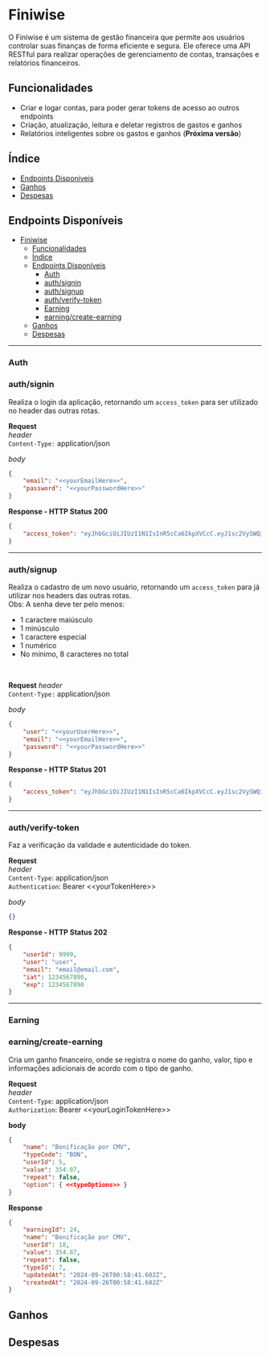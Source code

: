 

# Finiwise

O Finiwise é um sistema de gestão financeira que permite aos usuários controlar suas finanças de forma eficiente e segura. Ele oferece uma API RESTful para realizar operações de gerenciamento de contas, transações e relatórios financeiros.

## Funcionalidades
- Criar e logar contas, para poder gerar tokens de acesso ao outros endpoints
- Criação, atualização, leitura e deletar registros de gastos e ganhos
- Relatórios inteligentes sobre os gastos e ganhos (**Próxima versão**)

## Índice
- [Endpoints Disponíveis](#endpoints-disponíveis)
- [Ganhos](#ganhos)
- [Despesas](#despesas)

## Endpoints Disponíveis
- [Finiwise](#finiwise)
  - [Funcionalidades](#funcionalidades)
  - [Índice](#índice)
  - [Endpoints Disponíveis](#endpoints-disponíveis)
    - [Auth](#auth)
    - [auth/signin](#authsignin)
    - [auth/signup](#authsignup)
    - [auth/verify-token](#authverify-token)
    - [Earning](#earning)
    - [earning/create-earning](#earningcreate-earning)
  - [Ganhos](#ganhos)
  - [Despesas](#despesas)
---
### Auth
### auth/signin
Realiza o login da aplicação, retornando um `access_token` para ser utilizado no header das outras rotas.

**Request**\
*header*\
`Content-Type:` application/json

*body*
```json
{
    "email": "<<yourEmailHere>>",
    "password": "<<yourPasswordHere>>"
}
```

**Response - HTTP Status 200**
```json
{
    "access_token": "eyJhbGciOiJIUzI1N1IsInR5cCa6IkpXVCcC.eyJ1sc2VySWQiOjE4LCJ2aSdWruUlaWRtaW4iLCJlbWFpbCI6ImaRhSsdDDJhcnErcy5kZXYuY29udGF0b0BnbWFpbC5jb20iLCJpYXQiOjE3MjcyOTMxNTQsImV4cCI63RtyYa23CczE4NH0.DybJ47Efw02xWWHg6L0j5qa_w7CPr-4ChgbY51Aey8U"
}
```
---
### auth/signup
Realiza o cadastro de um novo usuário, retornando um `access_token` para já utilizar nos headers das outras rotas.\
Obs: A senha deve ter pelo menos: 
  - 1 caractere maiúsculo
  - 1 minúsculo
  - 1 caractere especial
  - 1 numérico
  - No mínimo, 8 caracteres no total

<br/>

**Request**
*header*\
`Content-Type:` application/json

*body*
```json
{
    "user": "<<yourUserHere>>",
    "email": "<<yourEmailHere>>",
    "password": "<<yourPasswordHere>>"
}
```

**Response - HTTP Status 201**
```json
{
    "access_token": "eyJhbGciOiJIUzI1N1IsInR5cCa6IkpXVCcC.eyJ1sc2VySWQiOjE4LCJ2aSdWruUlaWRtaW4iLCJlbWFpbCI6ImaRhSsdDDJhcnErcy5kZXYuY29udGF0b0BnbWFpbC5jb20iLCJpYXQiOjE3MjcyOTMxNTQsImV4cCI63RtyYa23CczE4NH0.DybJ47Efw02xWWHg6L0j5qa_w7CPr-4ChgbY51Aey8U"
}
```
---

### auth/verify-token
Faz a verificação da validade e autenticidade do token.

**Request**\
*header*\
`Content-Type`: application/json\
`Authentication`: Bearer <\<yourTokenHere>\>

*body*
```json
{}
```

**Response - HTTP Status 202**
```json
{
    "userId": 9999,
    "user": "user",
    "email": "email@email.com",
    "iat": 1234567890,
    "exp": 1234567890
}
```
---
### Earning
### earning/create-earning
Cria um ganho financeiro, onde se registra o nome do ganho, valor, tipo e informações adicionais de acordo com o tipo de ganho.

**Request**\
*header*\
`Content-Type`: application/json\
`Authorization`: Bearer <\<yourLoginTokenHere>\>

**body**
```json
{
    "name": "Bonificação por CMV",
    "typeCode": "BON",
    "userId": 5,
    "value": 354.87,
    "repeat": false,
    "option": { <<typeOptions>> }
}
```

**Response**
```json
{
    "earningId": 24,
    "name": "Bonificação por CMV",
    "userId": 18,
    "value": 354.87,
    "repeat": false,
    "typeId": 7,
    "updatedAt": "2024-09-26T00:58:41.602Z",
    "createdAt": "2024-09-26T00:58:41.602Z"
}
```

## Ganhos

## Despesas
